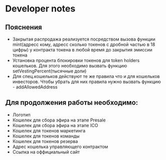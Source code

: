 # Developer notes

## Пояснения 
* Закрытая распродажа реализуется посредством вызова функции mint(адресс кому, адресс сколько токенов c дробной частью в 18 цифры) у контракта токена в любой время до закрытия эмиссии токена
* Установка процента блокировки токенов для token holders кошельков. Для этого необходимо вызвать функцию setVestingPercent(тысячные доли)
* Для спец.кошельков действуют те же правила что и для кошельков инвесторов. Чтобы убрать для них правила нужно вызвать функцию - addAllowedAddress 

## Для продолжения работы необходимо:
* Логотип
* Кошелек для сбора эфира на этапе Presale
* Кошелек для сбора эфира на этапе ICO
* Кошелек для токенов маркетинга
* Кошелек для токенов команды
* Кошелек для токенов резерва
* Адрес кошелька управляющего контрактом
* Ссылка на оффициальный сайт
